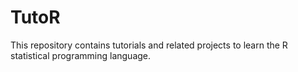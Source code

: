 # TutoR

This repository contains tutorials and related projects to learn the R statistical programming language.
